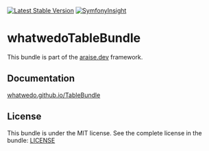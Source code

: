 [![Latest Stable Version](https://poser.pugx.org/whatwedo/table-bundle/v/stable)](https://packagist.org/packages/whatwedo/table-bundle)
[![SymfonyInsight](https://insight.symfony.com/projects/b01158ba-345f-4448-aef1-6220e7adbda1/mini.svg)](https://insight.symfony.com/projects/b01158ba-345f-4448-aef1-6220e7adbda1)

# whatwedoTableBundle

This bundle is part of the [araise.dev](https://araise.dev) framework.

## Documentation

[whatwedo.github.io/TableBundle](https://whatwedo.github.io/TableBundle/#/)

## License

This bundle is under the MIT license. See the complete license in the bundle: [LICENSE](LICENSE)

